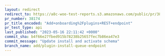 ```yaml
---
layout: redirect
redirect_to: https://a8c-woo-test-reports.s3.amazonaws.com/public/pr/38174/api/index.html
pr_number: 38174
pr_title_encoded: "Add+onboarding%2Fplugins+REST+endpoint"
pr_test_type: api
last_published: "2023-05-16 22:11:42 +0000"
commit_sha: b4f66e27fbed915b78238b25657fec7b86ea47e3
commit_message: "Update install and activate schema"
branch_name: add/plugin-install-queue-endpoint
---
```


